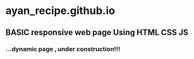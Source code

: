 # ayan_recipe.github.io
## BASIC responsive web page Using HTML CSS JS
### ...dynamic page , under construction!!!
